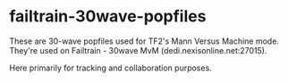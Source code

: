 failtrain-30wave-popfiles
=========================

These are 30-wave popfiles used for TF2's Mann Versus Machine mode.  They're used on Failtrain - 30wave MvM (dedi.nexisonline.net:27015).

Here primarily for tracking and collaboration purposes.
